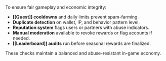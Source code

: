 To ensure fair gameplay and economic integrity:

- **[[Quest]] cooldowns** and daily limits prevent spam-farming.
- **Duplicate detection** on wallet, IP, and behavior pattern level.
- **Reputation system** flags users or partners with abuse indicators.
- **Manual moderation** available to revoke rewards or flag accounts if needed.
- **[[Leaderboard]] audits** run before seasonal rewards are finalized.

These checks maintain a balanced and abuse-resistant in-game economy.